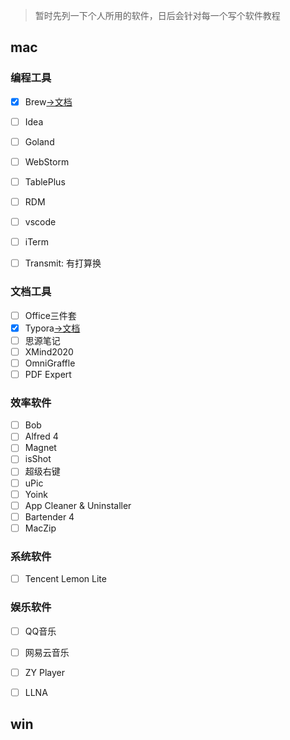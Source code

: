 > 暂时先列一下个人所用的软件，日后会针对每一个写个软件教程


## mac
### 编程工具
- [x] Brew[->文档](mac安装brew.md)
- [ ] Idea
- [ ] Goland
- [ ] WebStorm
- [ ] TablePlus
- [ ] RDM
- [ ] vscode
- [ ] iTerm
- [ ] Transmit: 有打算换


### 文档工具
- [ ] Office三件套
- [x] Typora[->文档](typora软件介绍.md)
- [ ] 思源笔记
- [ ] XMind2020
- [ ] OmniGraffle
- [ ] PDF Expert

### 效率软件
- [ ] Bob
- [ ] Alfred 4
- [ ] Magnet
- [ ] isShot
- [ ] 超级右键
- [ ] uPic
- [ ] Yoink
- [ ] App Cleaner & Uninstaller
- [ ] Bartender 4
- [ ] MacZip

### 系统软件
- [ ] Tencent Lemon Lite



### 娱乐软件
- [ ] QQ音乐
- [ ] 网易云音乐
- [ ] ZY Player
- [ ] LLNA



## win